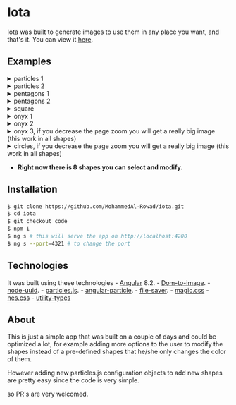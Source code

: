 # Iota
Iota was built to generate images to use them in any place you want, and that's it.
You can view it [here](https://mohammedal-rowad.github.io/iota/).

## Examples

<details><summary>particles 1</summary>
<p>

<img src="examples/ex1.png">

</p>
</details>


<details><summary>particles 2</summary>
<p>

<img src="examples/ex2.png">

</p>
</details>

<details><summary>pentagons 1</summary>
<p>

<img src="examples/ex3.png">

</p>
</details>


<details><summary>pentagons 2</summary>
<p>

<img src="examples/ex4.png">

</p>
</details>


<details><summary>square</summary>
<p>

<img src="examples/ex5.png">

</p>

</details>


<details><summary>onyx 1</summary>
<p>

<img src="examples/ex6.png">

</p>
</details>



<details><summary>onyx 2</summary>
<p>

<img src="examples/ex7.png">

</p>
</details>


<details><summary>onyx 3, if you decrease the page zoom you will get a really big image (this work in all shapes)</summary>
<p>

<img src="examples/ex8.png">

</p>
</details>


<details><summary>circles, if you decrease the page zoom you will get a really big image (this work in all shapes)</summary>
<p>

<img src="examples/ex9.png">

</p>
</details>


- **Right now there is 8 shapes you can select and modify.**

## Installation
```bash
$ git clone https://github.com/MohammedAl-Rowad/iota.git
$ cd iota
$ git checkout code
$ npm i
$ ng s # this will serve the app on http://localhost:4200
$ ng s --port=4321 # to change the port
```

## Technologies
It was built using these technologies
    - [Angular](https://angular.io) 8.2.
    - [Dom-to-image](https://github.com/tsayen/dom-to-image).
    - [node-uuid](https://github.com/kelektiv/node-uuid).
    - [particles.js](https://vincentgarreau.com/particles.js/).
    - [angular-particle](https://www.npmjs.com/package/angular-particle).
    - [file-saver](https://www.npmjs.com/package/file-saver).
    - [magic.css](https://github.com/miniMAC/magic)
    - [nes.css](https://nostalgic-css.github.io/NES.css/)
    - [utility-types](https://github.com/piotrwitek/utility-types)
    
## About
This is just a simple app that was built on a couple of days and could be optimized a lot, for example adding more options to the user to modify the shapes instead of a pre-defined shapes that he/she only changes the color of them.

However adding new particles.js configuration objects to add new shapes are pretty easy since the code is very simple.

so PR's are very welcomed.